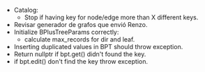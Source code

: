 - Catalog:
    - Stop if having key for node/edge more than X different keys.
- Revisar generador de grafos que envió Renzo.
- Initialize BPlusTreeParams correctly:
    - calculate max_records for dir and leaf.
- Inserting duplicated values in BPT should throw exception.
- Return nullptr if bpt.get() didn't found the key.
- if bpt.edit() don't find the key throw exception.